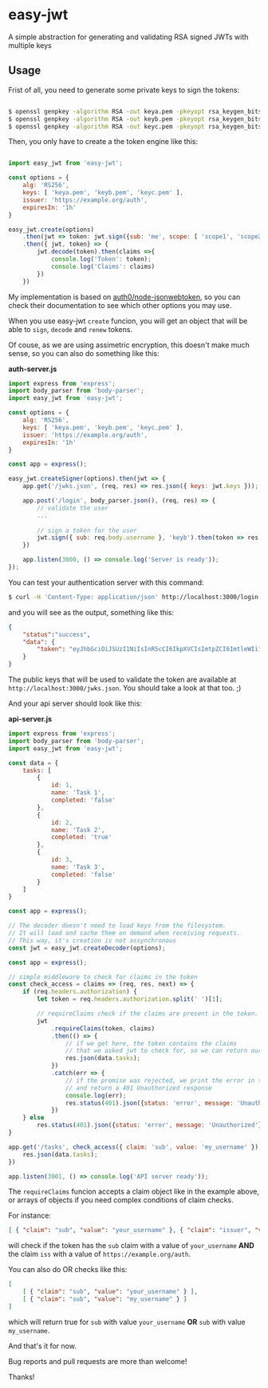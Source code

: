 easy-jwt
========

A simple abstraction for generating and validating RSA signed JWTs with multiple keys

Usage
-----

Frist of all, you need to generate some private keys to sign the tokens:

```bash

$ openssl genpkey -algorithm RSA -out keya.pem -pkeyopt rsa_keygen_bits:4096
$ openssl genpkey -algorithm RSA -out keyb.pem -pkeyopt rsa_keygen_bits:4096
$ openssl genpkey -algorithm RSA -out keyc.pem -pkeyopt rsa_keygen_bits:4096
```

Then, you only have to create a the token engine like this:

```javascript

import easy_jwt from 'easy-jwt';

const options = {
    alg: 'RS256',
    keys: [ 'keya.pem', 'keyb.pem', 'keyc.pem' ],
    issuer: 'https://example.org/auth',
    expiresIn: '1h'
}

easy_jwt.create(options)
    .then(jwt => token: jwt.sign({sub: 'me', scope: [ 'scope1', 'scope2' ]}, 'keya').then(token => {jwt, token}))
    .then({ jwt, token} => {
        jwt.decode(token).then(claims =>{
            console.log('Token': token);
            console.log('Claims': claims)
        })
    })
```

My implementation is based on [auth0/node-jsonwebtoken](https://github.com/auth0/node-jsonwebtoken), so you can check their documentation to see which other options you may use.

When you use easy-jwt `create` funcion, you will get an object that will be able to `sign`, `decode` and `renew` tokens.

Of couse, as we are using assimetric encryption, this doesn't make much sense, so you can also do something like this:

**auth-server.js**

```javascript
import express from 'express';
import body_parser from 'body-parser';
import easy_jwt from 'easy-jwt';

const options = {
    alg: 'RS256',
    keys: [ 'keya.pem', 'keyb.pem', 'keyc.pem' ],
    issuer: 'https://example.org/auth',
    expiresIn: '1h'
}

const app = express();

easy_jwt.createSigner(options).then(jwt => {
    app.get('/jwks.json', (req, res) => res.json({ keys: jwt.keys }));

    app.post('/login', body_parser.json(), (req, res) => {
        // validate the user
        ...
        
        // sign a token for the user
        jwt.sign({ sub: req.body.username }, 'keyb').then(token => res.json({ status: 'success', data: { token } }));
    })

    app.listen(3000, () => console.log('Server is ready'));
});
```
You can test your authentication server with this command:

```bash
$ curl -H 'Content-Type: application/json' http://localhost:3000/login -d '{"username": "your_username"}'
```

and you will see as the output, something like this:

```json
{
    "status":"success",
    "data": {
        "token": "eyJhbGciOiJSUzI1NiIsInR5cCI6IkpXVCIsImtpZCI6ImtleWIifQ.eyJpYXQiOjE1NDcwNTcxNDV9.Y0uQkd-hBUi_faz9wIRoZ5T4ryAguJeEFCNplbs9WddnQ7kflYacAizzf-fTKTN_AQdiXfXJcc3RijlObxKL3DctC_k4UQCDXAJrD7CDGqEMguZgSTV7QPauQlKFZC2pC4N5gX5D40UwEZY0rmGhxnkdAxVxXcMhY0qtc1OkT8ihW1Dom-XKReHE5e0iSuYKiFiiuSN2ZoXL12aH4E-rFVJ1h9pS6rUKYFTM_LrNWdTVUNuBgm-3pbFGDug8WmAGbDvktpROZB_CdQouCAtEXZS5bgV1eQtKYMnKxRIxcJLZAg9FeZHlcV4z9OyfU4115nCx7FyxPM_1vEWD2TQ5hw"
    }
}
```

The public keys that will be used to validate the token are available at `http://localhost:3000/jwks.json`. You should take a look at that too. ;)

And your api server should look like this:

**api-server.js**

```javascript
import express from 'express';
import body_parser from 'body-parser';
import easy_jwt from 'easy-jwt';

const data = {
    tasks: [
        {
            id: 1,
            name: 'Task 1',
            completed: 'false'
        },
        {
            id: 2,
            name: 'Task 2',
            completed: 'true'
        },
        {
            id: 3,
            name: 'Task 3',
            completed: 'false'
        }
    ]
}

const app = express();

// The decoder doesn't need to load keys from the filesystem.
// It will load and cache them on demand when receiving requests.
// This way, it's creation is not assynchronous
const jwt = easy_jwt.createDecoder(options);

const app = express();

// simple middleware to check for claims in the token
const check_access = claims => (req, res, next) => {
    if (req.headers.authorization) {
        let token = req.headers.authorization.split(' ')[1];

        // requireClaims check if the claims are present in the token. If not it rejects the promise
        jwt
            .requireClaims(token, claims)
            .then(() => {
                // if we get here, the token contains the claims
                // that we asked jwt to check for, so we can return our data
                res.json(data.tasks);
            })
            .catch(err => {
                // if the promise was rejected, we print the error in the console 
                // and return a 401 Unauthorized response
                console.log(err);
                res.status(401).json({status: 'error', message: 'Unauthorized'});
            })
    } else
        res.status(401).json({status: 'error', message: 'Unauthorized'});
}

app.get('/tasks', check_access({ claim: 'sub', value: 'my_username' }), (req, res) => {
    res.json(data.tasks);
})

app.listen(3001, () => console.log('API server ready'));
```

The `requireClaims` funcion accepts a claim object like in the example above, or arrays of
objects if you need complex conditions of claim checks.

For instance: 

```json
[ { "claim": "sub", "value": "your_username" }, { "claim": "issuer", "value": "https://example.org/auth" } ]
```

will check if the token has the `sub` claim with a value of `your_username` **AND** the claim `iss` with a value of `https://example.org/auth`.

You can also do OR checks like this:

```json
[
    [ { "claim": "sub", "value": "your_username" } ],
    [ { "claim": "sub", "value": "my_username" } ]
]
```

which will return true for `sub` with value `your_username` **OR** `sub` with value `my_username`.

And that's it for now.

Bug reports and pull requests are more than welcome!

Thanks!
